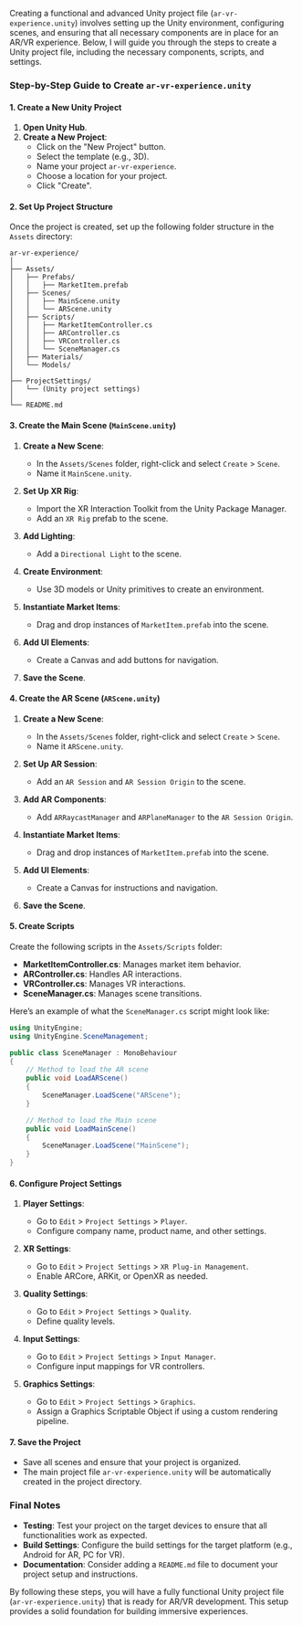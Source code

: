 Creating a functional and advanced Unity project file (`ar-vr-experience.unity`) involves setting up the Unity environment, configuring scenes, and ensuring that all necessary components are in place for an AR/VR experience. Below, I will guide you through the steps to create a Unity project file, including the necessary components, scripts, and settings.

### Step-by-Step Guide to Create `ar-vr-experience.unity`

#### 1. Create a New Unity Project

1. **Open Unity Hub**.
2. **Create a New Project**:
   - Click on the "New Project" button.
   - Select the template (e.g., 3D).
   - Name your project `ar-vr-experience`.
   - Choose a location for your project.
   - Click "Create".

#### 2. Set Up Project Structure

Once the project is created, set up the following folder structure in the `Assets` directory:

```
ar-vr-experience/
│
├── Assets/
│   ├── Prefabs/
│   │   ├── MarketItem.prefab
│   ├── Scenes/
│   │   ├── MainScene.unity
│   │   └── ARScene.unity
│   ├── Scripts/
│   │   ├── MarketItemController.cs
│   │   ├── ARController.cs
│   │   ├── VRController.cs
│   │   └── SceneManager.cs
│   ├── Materials/
│   └── Models/
│
├── ProjectSettings/
│   └── (Unity project settings)
│
└── README.md
```

#### 3. Create the Main Scene (`MainScene.unity`)

1. **Create a New Scene**:
   - In the `Assets/Scenes` folder, right-click and select `Create` > `Scene`.
   - Name it `MainScene.unity`.

2. **Set Up XR Rig**:
   - Import the XR Interaction Toolkit from the Unity Package Manager.
   - Add an `XR Rig` prefab to the scene.

3. **Add Lighting**:
   - Add a `Directional Light` to the scene.

4. **Create Environment**:
   - Use 3D models or Unity primitives to create an environment.

5. **Instantiate Market Items**:
   - Drag and drop instances of `MarketItem.prefab` into the scene.

6. **Add UI Elements**:
   - Create a Canvas and add buttons for navigation.

7. **Save the Scene**.

#### 4. Create the AR Scene (`ARScene.unity`)

1. **Create a New Scene**:
   - In the `Assets/Scenes` folder, right-click and select `Create` > `Scene`.
   - Name it `ARScene.unity`.

2. **Set Up AR Session**:
   - Add an `AR Session` and `AR Session Origin` to the scene.

3. **Add AR Components**:
   - Add `ARRaycastManager` and `ARPlaneManager` to the `AR Session Origin`.

4. **Instantiate Market Items**:
   - Drag and drop instances of `MarketItem.prefab` into the scene.

5. **Add UI Elements**:
   - Create a Canvas for instructions and navigation.

6. **Save the Scene**.

#### 5. Create Scripts

Create the following scripts in the `Assets/Scripts` folder:

- **MarketItemController.cs**: Manages market item behavior.
- **ARController.cs**: Handles AR interactions.
- **VRController.cs**: Manages VR interactions.
- **SceneManager.cs**: Manages scene transitions.

Here’s an example of what the `SceneManager.cs` script might look like:

```csharp
using UnityEngine;
using UnityEngine.SceneManagement;

public class SceneManager : MonoBehaviour
{
    // Method to load the AR scene
    public void LoadARScene()
    {
        SceneManager.LoadScene("ARScene");
    }

    // Method to load the Main scene
    public void LoadMainScene()
    {
        SceneManager.LoadScene("MainScene");
    }
}
```

#### 6. Configure Project Settings

1. **Player Settings**:
   - Go to `Edit` > `Project Settings` > `Player`.
   - Configure company name, product name, and other settings.

2. **XR Settings**:
   - Go to `Edit` > `Project Settings` > `XR Plug-in Management`.
   - Enable ARCore, ARKit, or OpenXR as needed.

3. **Quality Settings**:
   - Go to `Edit` > `Project Settings` > `Quality`.
   - Define quality levels.

4. **Input Settings**:
   - Go to `Edit` > `Project Settings` > `Input Manager`.
   - Configure input mappings for VR controllers.

5. **Graphics Settings**:
   - Go to `Edit` > `Project Settings` > `Graphics`.
   - Assign a Graphics Scriptable Object if using a custom rendering pipeline.

#### 7. Save the Project

- Save all scenes and ensure that your project is organized.
- The main project file `ar-vr-experience.unity` will be automatically created in the project directory.

### Final Notes

- **Testing**: Test your project on the target devices to ensure that all functionalities work as expected.
- **Build Settings**: Configure the build settings for the target platform (e.g., Android for AR, PC for VR).
- **Documentation**: Consider adding a `README.md` file to document your project setup and instructions.

By following these steps, you will have a fully functional Unity project file (`ar-vr-experience.unity`) that is ready for AR/VR development. This setup provides a solid foundation for building immersive experiences.
